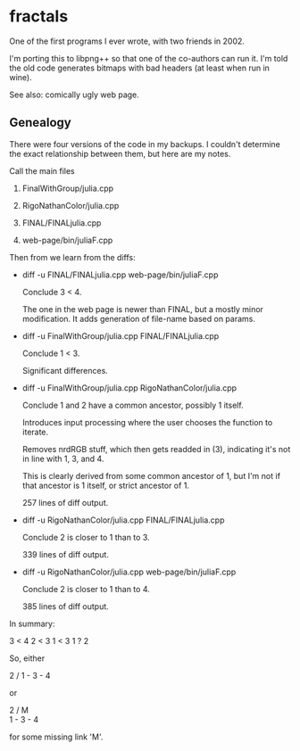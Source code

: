 fractals
========

One of the first programs I ever wrote, with two friends in 2002.

I'm porting this to libpng++ so that one of the co-authors can run it.
I'm told the old code generates bitmaps with bad headers (at least
when run in wine).

See also: comically ugly web page.

Genealogy
-----

There were four versions of the code in my backups.  I couldn't
determine the exact relationship between them, but here are my notes.

Call the main files

1. FinalWithGroup/julia.cpp

2. RigoNathanColor/julia.cpp

3. FINAL/FINALjulia.cpp

4. web-page/bin/juliaF.cpp


Then from we learn from the diffs:

- diff -u FINAL/FINALjulia.cpp web-page/bin/juliaF.cpp

  Conclude 3 < 4.

  The one in the web page is newer than FINAL, but a mostly minor
  modification. It adds generation of file-name based on params.

- diff -u FinalWithGroup/julia.cpp FINAL/FINALjulia.cpp

  Conclude 1 < 3.

  Significant differences.

- diff -u FinalWithGroup/julia.cpp RigoNathanColor/julia.cpp

  Conclude 1 and 2 have a common ancestor, possibly 1 itself.

  Introduces input processing where the user chooses the function to
  iterate.

  Removes nrdRGB stuff, which then gets readded in (3), indicating
  it's not in line with 1, 3, and 4.

  This is clearly derived from some common ancestor of 1, but I'm not
  if that ancestor is 1 itself, or strict ancestor of 1.

  257 lines of diff output.

- diff -u RigoNathanColor/julia.cpp FINAL/FINALjulia.cpp

  Conclude 2 is closer to 1 than to 3.

  339 lines of diff output.

- diff -u RigoNathanColor/julia.cpp web-page/bin/juliaF.cpp

  Conclude 2 is closer to 1 than to 4.

  385 lines of diff output.

In summary:

 3 < 4
 2 < 3
 1 < 3
 1 ? 2

So, either

   2
  /
 1 - 3 - 4

or

   2
  /
 M
  \
   1 - 3 - 4

for some missing link 'M'.
